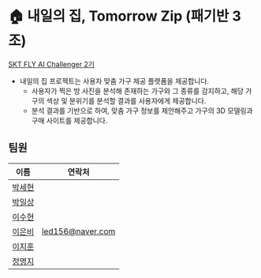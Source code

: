 # 🏠 내일의 집, Tomorrow Zip (패기반 3조)
[SKT FLY AI Challenger 2기](https://www.skttechacademy.com/)
- 내일의 집 프로젝트는 사용자 맞춤 가구 제공 플랫폼을 제공합니다.
  - 사용자가 찍은 방 사진을 분석해 존재하는 가구와 그 종류를 감지하고, 해당 가구의 색상 및 분위기를 분석할 결과를 사용자에게 제공합니다.
  - 분석 결과를 기반으로 하여, 맞춤 가구 정보를 제안해주고 가구의 3D 모델링과 구매 사이트를 제공합니다.
  
  
## 팀원
|이름|연락처|
|---|----|
|[박세현](https://github.com/orgs/tomorrow-zip/people/qkrtpgus2280)||
|[박일상](https://github.com/1lsang)||
|[이수현](https://github.com/orgs/tomorrow-zip/people/study-user)||
|[이은비](https://github.com/led156)|led156@naver.com|
|[이지훈](https://github.com/fallingify)||
|[정명지](https://github.com/myungji2)||
